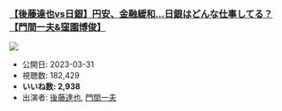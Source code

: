 ### [【後藤達也vs日銀】円安、金融緩和…日銀はどんな仕事してる？【門間一夫&窪園博俊】](https://www.youtube.com/watch?v=qVW3NqkLeSI)
[![](https://img.youtube.com/vi/qVW3NqkLeSI/sddefault.jpg)](https://www.youtube.com/watch?v=qVW3NqkLeSI)
-   公開日: 2023-03-31
-   視聴数: 182,429
-   **いいね数: 2,938**
-   出演者: [後藤達也](/rehacq_fan/people/後藤達也 "wikilink"), [門間一夫](/rehacq_fan/people/門間一夫 "wikilink")
